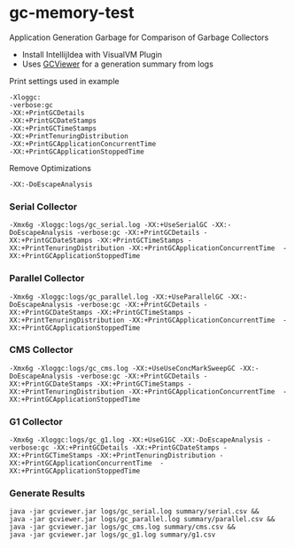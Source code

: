 # gc-memory-test

Application Generation Garbage for Comparison of Garbage Collectors

- Install IntellijIdea with VisualVM Plugin
- Uses [GCViewer](https://github.com/chewiebug/GCViewer) for a generation summary from logs

Print settings used in example

```
-Xloggc:
-verbose:gc
-XX:+PrintGCDetails
-XX:+PrintGCDateStamps
-XX:+PrintGCTimeStamps
-XX:+PrintTenuringDistribution
-XX:+PrintGCApplicationConcurrentTime 
-XX:+PrintGCApplicationStoppedTime
```

Remove Optimizations

```
-XX:-DoEscapeAnalysis
```

### Serial Collector
```
-Xmx6g -Xloggc:logs/gc_serial.log -XX:+UseSerialGC -XX:-DoEscapeAnalysis -verbose:gc -XX:+PrintGCDetails -XX:+PrintGCDateStamps -XX:+PrintGCTimeStamps -XX:+PrintTenuringDistribution -XX:+PrintGCApplicationConcurrentTime  -XX:+PrintGCApplicationStoppedTime
```

### Parallel Collector
```
-Xmx6g -Xloggc:logs/gc_parallel.log -XX:+UseParallelGC -XX:-DoEscapeAnalysis -verbose:gc -XX:+PrintGCDetails -XX:+PrintGCDateStamps -XX:+PrintGCTimeStamps -XX:+PrintTenuringDistribution -XX:+PrintGCApplicationConcurrentTime  -XX:+PrintGCApplicationStoppedTime
```

### CMS Collector
```
-Xmx6g -Xloggc:logs/gc_cms.log -XX:+UseUseConcMarkSweepGC -XX:-DoEscapeAnalysis -verbose:gc -XX:+PrintGCDetails -XX:+PrintGCDateStamps -XX:+PrintGCTimeStamps -XX:+PrintTenuringDistribution -XX:+PrintGCApplicationConcurrentTime  -XX:+PrintGCApplicationStoppedTime
```

### G1 Collector
```
-Xmx6g -Xloggc:logs/gc_g1.log -XX:+UseG1GC -XX:-DoEscapeAnalysis -verbose:gc -XX:+PrintGCDetails -XX:+PrintGCDateStamps -XX:+PrintGCTimeStamps -XX:+PrintTenuringDistribution -XX:+PrintGCApplicationConcurrentTime  -XX:+PrintGCApplicationStoppedTime
```

### Generate Results

```
java -jar gcviewer.jar logs/gc_serial.log summary/serial.csv &&
java -jar gcviewer.jar logs/gc_parallel.log summary/parallel.csv &&
java -jar gcviewer.jar logs/gc_cms.log summary/cms.csv &&
java -jar gcviewer.jar logs/gc_g1.log summary/g1.csv
```